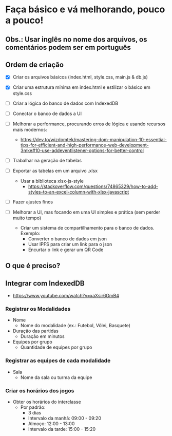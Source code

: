 # Faça básico e vá melhorando, pouco a pouco!

## Obs.: Usar inglês no nome dos arquivos, os comentários podem ser em português

## Ordem de criação

- [x] Criar os arquivos básicos (index.html, style.css, main.js & db.js)
- [x] Criar uma estrutura mínima em index.html e estilizar o básico em style.css
- [ ] Criar a lógica do banco de dados com IndexedDB
- [ ] Conectar o banco de dados a UI
- [ ] Melhorar a performance, procurando erros de lógica e usando recursos mais modernos:

  - https://dev.to/wizdomtek/mastering-dom-manipulation-10-essential-tips-for-efficient-and-high-performance-web-development-3mke#10-use-addeventlistener-options-for-better-control

- [ ] Trabalhar na geração de tabelas
- [ ] Exportar as tabelas em um arquivo .xlsx
  - Usar a biblioteca xlsx-js-style
    - https://stackoverflow.com/questions/74865329/how-to-add-styles-to-an-excel-column-with-xlsx-javascript
- [ ] Fazer ajustes finos
- [ ] Melhorar a UI, mas focando em uma UI simples e prática (sem perder muito tempo)
  - Criar um sistema de compartilhamento para o banco de dados. Exemplo:
    - Converter o banco de dados em json
    - Usar IPFS para criar um link para o json
    - Encurtar o link e gerar um QR Code

## O que é preciso?

## Integrar com IndexedDB

- https://www.youtube.com/watch?v=xaXsir6GmB4

### Registrar os Modalidades

- Nome
  - Nome do modalidade (ex.: Futebol, Vôlei, Basquete)
- Duração das partidas
  - Duração em minutos
- Equipes por grupo
  - Quantidade de equipes por grupo

### Registrar as equipes de cada modalidade

- Sala
  - Nome da sala ou turma da equipe

### Criar os horários dos jogos

- Obter os horários do interclasse
  - Por padrão:
    - 3 dias
    - Intervalo da manhã: 09:00 - 09:20
    - Almoço: 12:00 - 13:00
    - Intervalo da tarde: 15:00 - 15:20
